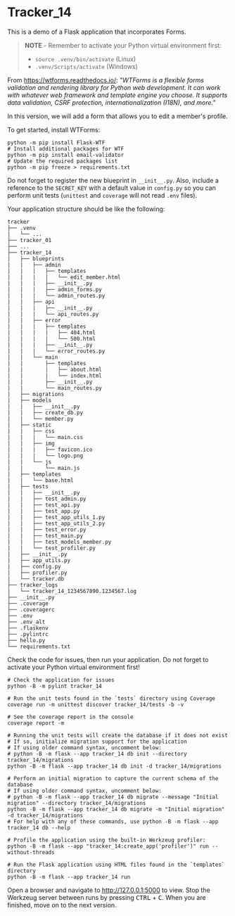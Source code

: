 # Tracker_14

This is a demo of a Flask application that incorporates Forms.

> **NOTE** - Remember to activate your Python virtual environment first:
>
> - `source .venv/bin/activate` (Linux)
> - `.venv/Scripts/activate` (Windows)

From <https://wtforms.readthedocs.io/>: *"WTForms is a flexible forms validation and rendering library for Python web development. It can work with whatever web framework and template engine you choose. It supports data validation, CSRF protection, internationalization (I18N), and more."*

In this version, we will add a form that allows you to edit a member's profile.

To get started, install WTForms:

```shell
python -m pip install Flask-WTF
# Install additional packages for WTF
python -m pip install email-validator
# Update the required packages list
python -m pip freeze > requirements.txt
```

Do not forget to register the new blueprint in `__init__.py`. Also, include a reference to the `SECRET_KEY` with a default value in `config.py` so you can perform unit tests (`unittest` and `coverage` will not read `.env` files). 

Your application structure should be like the following:

```text
tracker
├── .venv
|   └── ...
├── tracker_01
├── ...
├── tracker_14
|   ├── blueprints
|   |   ├── admin
|   |   |   ├── templates
|   |   |   |   └── edit_member.html
|   |   |   ├── __init__.py
|   |   |   ├── admin_forms.py
|   |   |   └── admin_routes.py
|   |   ├── api
|   |   |   ├── __init__.py
|   |   |   └── api_routes.py
|   |   ├── error
|   |   |   ├── templates
|   |   |   |   ├── 404.html
|   |   |   |   └── 500.html
|   |   |   ├── __init__.py
|   |   |   └── error_routes.py
|   |   └── main
|   |       ├── templates
|   |       |   ├── about.html
|   |       |   └── index.html
|   |       ├── __init__.py
|   |       └── main_routes.py
|   ├── migrations
|   ├── models
|   |   ├── __init__.py
|   |   ├── create_db.py
|   |   └── member.py
|   ├── static
|   |   ├── css
|   |   |   └── main.css
|   |   ├── img
|   |   |   ├── favicon.ico
|   |   |   └── logo.png
|   |   └── js
|   |       └── main.js
|   ├── templates
|   |   └── base.html
|   ├── tests
|   |   ├── __init__.py
|   |   ├── test_admin.py
|   |   ├── test_api.py
|   |   ├── test_app.py
|   |   ├── test_app_utils_1.py
|   |   ├── test_app_utils_2.py
|   |   ├── test_error.py
|   |   ├── test_main.py
|   |   ├── test_models_member.py
|   |   └── test_profiler.py
|   ├── __init__.py
|   ├── app_utils.py
|   ├── config.py
|   ├── profiler.py
|   └── tracker.db
├── tracker_logs
|   └── tracker_14_1234567890.1234567.log
├── __init__.py
├── .coverage
├── .coveragerc
├── .env
├── .env_alt
├── .flaskenv
├── .pylintrc
├── hello.py
└── requirements.txt
```

Check the code for issues, then run your application. Do not forget to activate your Python virtual environment first!

```shell
# Check the application for issues
python -B -m pylint tracker_14

# Run the unit tests found in the `tests` directory using Coverage
coverage run -m unittest discover tracker_14/tests -b -v

# See the coverage report in the console
coverage report -m

# Running the unit tests will create the database if it does not exist
# If so, initialize migration support for the application
# If using older command syntax, uncomment below:
# python -B -m flask --app tracker_14 db init --directory tracker_14/migrations
python -B -m flask --app tracker_14 db init -d tracker_14/migrations

# Perform an initial migration to capture the current schema of the database
# If using older command syntax, uncomment below:
# python -B -m flask --app tracker_14 db migrate --message "Initial migration" --directory tracker_14/migrations
python -B -m flask --app tracker_14 db migrate -m "Initial migration" -d tracker_14/migrations
# For help with any of these commands, use python -B -m flask --app tracker_14 db --help

# Profile the application using the built-in Werkzeug profiler:
python -B -m flask --app "tracker_14:create_app('profiler')" run --without-threads

# Run the Flask application using HTML files found in the `templates` directory
python -B -m flask --app tracker_14 run
```

Open a browser and navigate to <http://127.0.0.1:5000> to view. Stop the Werkzeug server between runs by pressing <kbd>CTRL</kbd> +  <kbd>C</kbd>. When you are finished, move on to the next version.
